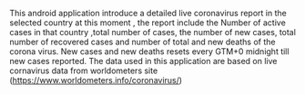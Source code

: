 This android application introduce a detailed live coronavirus report in the selected country at 
this moment , the report include the Number of active cases in that country ,total number of cases,
the number of new cases, total number of recovered cases and number of total and new deaths of the
corona virus.
New cases and new deaths resets every GTM+0 midnight till new cases reported.
The data used in this application are based on live cornavirus data from worldometers site 
(https://www.worldometers.info/coronavirus/)
